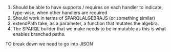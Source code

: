 1. Should be able to have supports / requires on each handler to indicate, type-wise, when other handlers are required
2. Should work in terms of SPARQLALGEBRAJS (or something similar)
3. extendPath take, as a parameter, a function that mutates the algebra.
4. The SPARQL builder that we make needs to be immutable as this is what enables branched paths.



TO break down we need to go into JISON